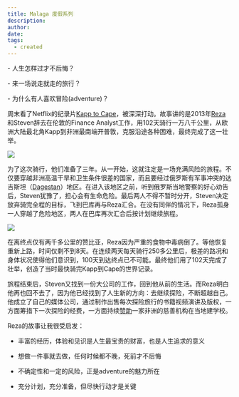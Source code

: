 ```yaml
---
title: Malaga 度假系列
description:
author:
date: 
tags:
  - created
---
```

\- 人生怎样过才不后悔？

\- 来一场说走就走的旅行？

\- 为什么有人喜欢冒险(adventure)？

周末看了Netflix的纪录片[Kapp to Cape](https://www.netflix.com/fi-en/title/81411194)，被深深打动。故事讲的是2013年[Reza](https://www.rezapakravan.com/adventures-kapp-to-cape)和Steven辞去在伦敦的Finance Analyst工作，用102天骑行一万八千公里，从欧洲大陆最北角Kapp到非洲最南端开普敦，克服沿途各种困难，最终完成了这一壮举。

![](/static/img/kapp-cap.gif)

为了这次骑行，他们准备了三年。从一开始，这就注定是一场充满风险的旅程。不仅要穿越非洲高温干旱和卫生条件很差的国家，而且要经过俄罗斯有军事冲突的达吉斯坦（[Dagestan](https://en.wikipedia.org/wiki/Dagestan)）地区。在进入该地区之前，听到俄罗斯当地警察的好心劝告后，Steven犹豫了，担心会有生命危险。最后两人不得不暂时分开，Steven决定放弃骑完全程的目标，飞到巴库再与Reza汇合。在没有同伴的情况下，Reza孤身一人穿越了危险地区，两人在巴库再次汇合后按计划继续旅程。

![](/static/img/kapp-cape-map.gif)

在离终点仅有两千多公里的赞比亚，Reza因为严重的食物中毒病倒了。等他恢复重新上路，时间仅剩不到8天。在连续两天每天骑行250多公里后，极差的路况和身体状况使得他们意识到，100天到达终点已不可能。最终他们用了102天完成了壮举，创造了当时最快骑完Kapp到Cape的世界记录。

旅程结束后，Steven又找到一份大公司的工作，回到他从前的生活。而Reza明白他再也回不去了，因为他已经找到了人生新的方向：去继续探险，不断超越自己。他成立了自己的媒体公司，通过制作出售每次探险旅行的书籍视频演讲及版权，一方面筹措下一次探险的经费，一方面持续[赞助](https://www.rezapakravan.com/charity)一家非洲的慈善机构在当地建学校。

Reza的故事让我很受启发：

- 丰富的经历，体验和见识是人生最宝贵的财富，也是人生追求的意义

- 想做一件事就去做，任何时候都不晚，死前才不后悔

- 不确定性和一定的风险，正是adventure的魅力所在

- 充分计划，充分准备，但尽快行动才是关键
